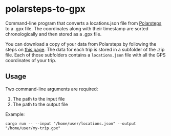 # polarsteps-to-gpx
Command-line program that converts a locations.json file from [Polarsteps](https://www.polarsteps.com) to a .gpx file. The coordinates along with their timestamp are sorted chronologically and then stored as a .gpx file.

You can download a copy of your data from Polarsteps by following the steps on [this page](https://support.polarsteps.com/article/124-how-can-i-export-a-copy-of-my-data). The data for each trip is stored in a subfolder of the .zip file. Each of those subfolders contains a `locations.json` file with all the GPS coordinates of your trip.


## Usage
Two command-line arguments are required:

1. The path to the input file
1. The path to the output file

Example:

    cargo run -- --input "/home/user/locations.json" --output "/home/user/my-trip.gpx"

